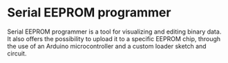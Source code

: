 # Serial EEPROM programmer
Serial EEPROM programmer is a tool for visualizing and editing binary data.
It also offers the possibility to upload it to a specific EEPROM chip, through the use of an Arduino microcontroller and a custom loader sketch and circuit.